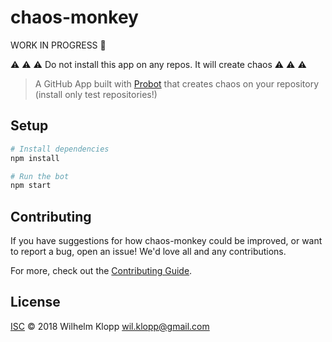 # chaos-monkey

WORK IN PROGRESS 🚨

⚠️ ⚠️ ⚠️ Do not install this app on any repos. It will create chaos ⚠️ ⚠️ ⚠️


> A GitHub App built with [Probot](https://github.com/probot/probot) that creates chaos on your repository (install only test repositories!)


## Setup

```sh
# Install dependencies
npm install

# Run the bot
npm start
```

## Contributing

If you have suggestions for how chaos-monkey could be improved, or want to report a bug, open an issue! We'd love all and any contributions.

For more, check out the [Contributing Guide](CONTRIBUTING.md).

## License

[ISC](LICENSE) © 2018 Wilhelm Klopp <wil.klopp@gmail.com>
